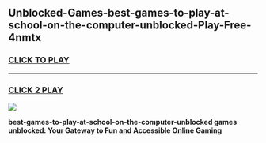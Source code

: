 
## Unblocked-Games-best-games-to-play-at-school-on-the-computer-unblocked-Play-Free-4nmtx
<h3>
<a href="https://premium76.site?title=best-games-to-play-at-school-on-the-computer-unblocked&ref=17A">CLICK TO PLAY</a></h3>
<hr>

<h3>
<a href="https://premium76.site?title=best-games-to-play-at-school-on-the-computer-unblocked&ref=17A">CLICK 2 PLAY</a>
  
</h3>

<a href="https://premium76.site?title=best-games-to-play-at-school-on-the-computer-unblocked&ref=17A"><img src="https://clearcache.store/games.png"></a>


**best-games-to-play-at-school-on-the-computer-unblocked games unblocked: Your Gateway to Fun and Accessible Online Gaming**
